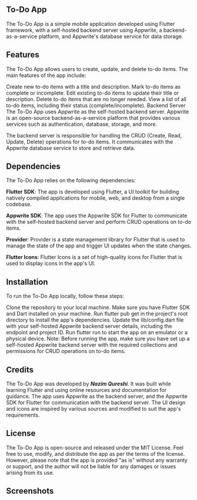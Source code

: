 ## To-Do App
The To-Do App is a simple mobile application developed using Flutter framework, with a self-hosted backend server using Appwrite, a backend-as-a-service platform, and Appwrite's database service for data storage.

## Features
The To-Do App allows users to create, update, and delete to-do items. The main features of the app include:

Create new to-do items with a title and description.
Mark to-do items as complete or incomplete.
Edit existing to-do items to update their title or description.
Delete to-do items that are no longer needed.
View a list of all to-do items, including their status (complete/incomplete).
Backend Server
The To-Do App uses Appwrite as the self-hosted backend server. Appwrite is an open-source backend-as-a-service platform that provides various services such as authentication, database, storage, and more.

The backend server is responsible for handling the CRUD (Create, Read, Update, Delete) operations for to-do items. It communicates with the Appwrite database service to store and retrieve data.

## Dependencies
The To-Do App relies on the following dependencies:

<b>Flutter SDK</b>: The app is developed using Flutter, a UI toolkit for building natively compiled applications for mobile, web, and desktop from a single codebase.

<b>Appwrite SDK</b>: The app uses the Appwrite SDK for Flutter to communicate with the self-hosted backend server and perform CRUD operations on to-do items.

<b>Provider</b>: Provider is a state management library for Flutter that is used to manage the state of the app and trigger UI updates when the state changes.

<b>Flutter Icons</b>: Flutter Icons is a set of high-quality icons for Flutter that is used to display icons in the app's UI.

## Installation
To run the To-Do App locally, follow these steps:

Clone the repository to your local machine.
Make sure you have Flutter SDK and Dart installed on your machine.
Run flutter pub get in the project's root directory to install the app's dependencies.
Update the lib/config.dart file with your self-hosted Appwrite backend server details, including the endpoint and project ID.
Run flutter run to start the app on an emulator or a physical device.
Note: Before running the app, make sure you have set up a self-hosted Appwrite backend server with the required collections and permissions for CRUD operations on to-do items.

## Credits
The To-Do App was developed by <b><i>Nazim Qureshi</i></b>. It was built while learning Flutter and using online resources and documentation for guidance. The app uses Appwrite as the backend server, and the Appwrite SDK for Flutter for communication with the backend server. The UI design and icons are inspired by various sources and modified to suit the app's requirements.

## License
The To-Do App is open-source and released under the MIT License. Feel free to use, modify, and distribute the app as per the terms of the license. However, please note that the app is provided "as is" without any warranty or support, and the author will not be liable for any damages or issues arising from its use.

## Screenshots






